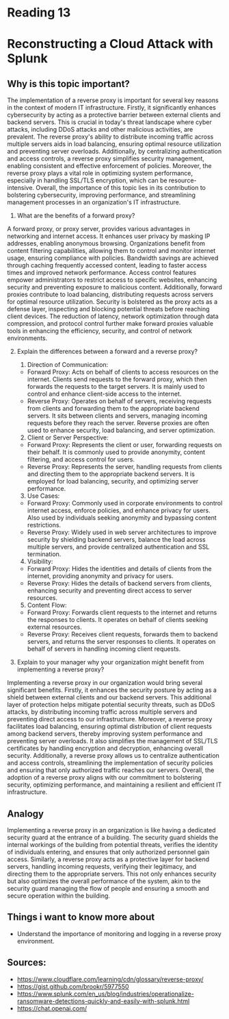 # Reading 13
# Reconstructing a Cloud Attack with Splunk 
## Why is this topic important?

The implementation of a reverse proxy is important for several key reasons in the context of modern IT infrastructure. Firstly, it significantly enhances cybersecurity by acting as a protective barrier between external clients and backend servers. This is crucial in today's threat landscape where cyber attacks, including DDoS attacks and other malicious activities, are prevalent. The reverse proxy's ability to distribute incoming traffic across multiple servers aids in load balancing, ensuring optimal resource utilization and preventing server overloads. Additionally, by centralizing authentication and access controls, a reverse proxy simplifies security management, enabling consistent and effective enforcement of policies. Moreover, the reverse proxy plays a vital role in optimizing system performance, especially in handling SSL/TLS encryption, which can be resource-intensive. Overall, the importance of this topic lies in its contribution to bolstering cybersecurity, improving performance, and streamlining management processes in an organization's IT infrastructure.

1. What are the benefits of a forward proxy?

A forward proxy, or proxy server, provides various advantages in networking and internet access. It enhances user privacy by masking IP addresses, enabling anonymous browsing. Organizations benefit from content filtering capabilities, allowing them to control and monitor internet usage, ensuring compliance with policies. Bandwidth savings are achieved through caching frequently accessed content, leading to faster access times and improved network performance. Access control features empower administrators to restrict access to specific websites, enhancing security and preventing exposure to malicious content. Additionally, forward proxies contribute to load balancing, distributing requests across servers for optimal resource utilization. Security is bolstered as the proxy acts as a defense layer, inspecting and blocking potential threats before reaching client devices. The reduction of latency, network optimization through data compression, and protocol control further make forward proxies valuable tools in enhancing the efficiency, security, and control of network environments.

2. Explain the differences between a forward and a reverse proxy?

    1. Direction of Communication:

    - Forward Proxy: Acts on behalf of clients to access resources on the internet. Clients send requests to the forward proxy, which then forwards the requests to the target servers. It is mainly used to control and enhance client-side access to the internet.
    - Reverse Proxy: Operates on behalf of servers, receiving requests from clients and forwarding them to the appropriate backend servers. It sits between clients and servers, managing incoming requests before they reach the server. Reverse proxies are often used to enhance security, load balancing, and server optimization.
    2. Client or Server Perspective:

    - Forward Proxy: Represents the client or user, forwarding requests on their behalf. It is commonly used to provide anonymity, content filtering, and access control for users.
    - Reverse Proxy: Represents the server, handling requests from clients and directing them to the appropriate backend servers. It is employed for load balancing, security, and optimizing server performance.
    3. Use Cases:

    - Forward Proxy: Commonly used in corporate environments to control internet access, enforce policies, and enhance privacy for users. Also used by individuals seeking anonymity and bypassing content restrictions.
    - Reverse Proxy: Widely used in web server architectures to improve security by shielding backend servers, balance the load across multiple servers, and provide centralized authentication and SSL termination.
    4. Visibility:

    - Forward Proxy: Hides the identities and details of clients from the internet, providing anonymity and privacy for users.
    - Reverse Proxy: Hides the details of backend servers from clients, enhancing security and preventing direct access to server resources.
    5. Content Flow:

    - Forward Proxy: Forwards client requests to the internet and returns the responses to clients. It operates on behalf of clients seeking external resources.
    - Reverse Proxy: Receives client requests, forwards them to backend servers, and returns the server responses to clients. It operates on behalf of servers in handling incoming client requests.

3. Explain to your manager why your organization might benefit from implementing a reverse proxy?


Implementing a reverse proxy in our organization would bring several significant benefits. Firstly, it enhances the security posture by acting as a shield between external clients and our backend servers. This additional layer of protection helps mitigate potential security threats, such as DDoS attacks, by distributing incoming traffic across multiple servers and preventing direct access to our infrastructure. Moreover, a reverse proxy facilitates load balancing, ensuring optimal distribution of client requests among backend servers, thereby improving system performance and preventing server overloads. It also simplifies the management of SSL/TLS certificates by handling encryption and decryption, enhancing overall security. Additionally, a reverse proxy allows us to centralize authentication and access controls, streamlining the implementation of security policies and ensuring that only authorized traffic reaches our servers. Overall, the adoption of a reverse proxy aligns with our commitment to bolstering security, optimizing performance, and maintaining a resilient and efficient IT infrastructure.

## Analogy 

Implementing a reverse proxy in an organization is like having a dedicated security guard at the entrance of a building. The security guard shields the internal workings of the building from potential threats, verifies the identity of individuals entering, and ensures that only authorized personnel gain access. Similarly, a reverse proxy acts as a protective layer for backend servers, handling incoming requests, verifying their legitimacy, and directing them to the appropriate servers. This not only enhances security but also optimizes the overall performance of the system, akin to the security guard managing the flow of people and ensuring a smooth and secure operation within the building.
## Things i want to know more about
- Understand the importance of monitoring and logging in a reverse proxy environment.

## Sources:
- https://www.cloudflare.com/learning/cdn/glossary/reverse-proxy/
- https://gist.github.com/brookr/5977550
- https://www.splunk.com/en_us/blog/industries/operationalize-ransomware-detections-quickly-and-easily-with-splunk.html
- https://chat.openai.com/
